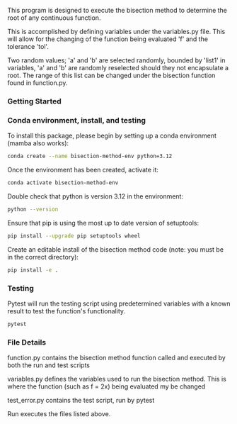 This program is designed to execute the bisection method to determine the root of any continuous function. 

This is accomplished by defining variables under the variables.py file. This will allow for the changing of the function being evaluated 'f' and the tolerance 'tol'. 

Two random values; 'a' and 'b' are selected randomly, bounded by 'list1' in variables, 'a' and 'b' are randomly reselected should they not encapsulate a root. The range of this list can be changed under the bisection function found in function.py. 

### Getting Started

### Conda environment, install, and testing <a name="install"></a>

To install this package, please begin by setting up a conda environment (mamba also works):
```bash
conda create --name bisection-method-env python=3.12
```
Once the environment has been created, activate it:

```bash
conda activate bisection-method-env
```
Double check that python is version 3.12 in the environment:
```bash
python --version
```
Ensure that pip is using the most up to date version of setuptools:
```bash
pip install --upgrade pip setuptools wheel
```
Create an editable install of the bisection method code (note: you must be in the correct directory):
```bash
pip install -e .
```
### Testing

Pytest will run the testing script using predetermined variables with a known result to test the function's functionality. 
```bash
pytest
```


### File Details

function.py contains the bisection method function called and executed by both the run and test scripts

variables.py defines the variables used to run the bisection method. This is where the function (such as f = 2x) being evaluated my be changed

test_error.py contains the test script, run by pytest

Run executes the files listed above. 